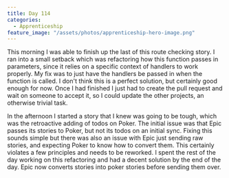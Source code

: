 ```yaml
---
title: Day 114
categories:
  - Apprenticeship
feature_image: "/assets/photos/apprenticeship-hero-image.png"
---
```


This morning I was able to finish up the last of this route checking story. I ran into a small setback
which was refactoring how this function passes in parameters, since it relies on a specific context
of handlers to work properly. My fix was to just have the handlers be passed in when the function
is called. I don't think this is a perfect solution, but certainly good enough for now. Once I had
finished I just had to create the pull request and wait on someone to accept it, so I could update
the other projects, an otherwise trivial task.

In the afternoon I started a story that I knew was going to be tough, which was the retroactive
adding of todos on Poker. The initial issue was that Epic passes its stories to Poker, but not its todos
on an initial sync. Fixing this sounds simple but there was also an issue with Epic just sending
raw stories, and expecting Poker to know how to convert them. This certainly violates a few
principles and needs to be reworked. I spent the rest of the day working on this refactoring and had
a decent solution by the end of the day. Epic now converts stories into poker stories before sending
them over.